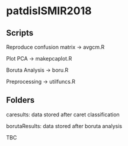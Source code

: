 # patdisISMIR2018

## Scripts

Reproduce confusion matrix -> avgcm.R

Plot PCA -> makepcaplot.R

Boruta Analysis -> boru.R

Preprocessing -> utilfuncs.R

## Folders

caresults: data stored after caret classification

borutaResults: data stored after boruta analysis

TBC
